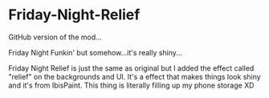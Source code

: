 # Friday-Night-Relief
GitHub version of the mod...

Friday Night Funkin' but somehow...it's really shiny...

Friday Night Relief is just the same as original but I added the effect called "relief" on the backgrounds and UI. It's a effect that makes things look shiny and it's from IbisPaint. This thing is literally filling up my phone storage XD
